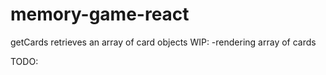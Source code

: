 # memory-game-react
getCards retrieves an array of card objects
WIP:
-rendering array of cards 

TODO: 